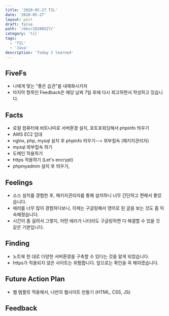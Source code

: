 ```yaml
---
title: '2020-05-27 TIL'
date: '2020-05-27'
layout: post
draft: false
path: '/dev/20200527/'
category: 'til'
tags:
  - 'TIL'
  - 'Java'
description: 'Today I learned'
---
```


## FiveFs

- 나에게 맞는 "좋은 습관"을 내재화시키자
- 마지막 항목인 Feedback은 해당 날짜 7일 후에 다시 회고하면서 작성하고 있습니다.

## Facts

- 로컬 컴퓨터에 비트나미로 서버환경 설치, 포트포워딩해서 phpinfo 띄우기
- AWS EC2 임대
- nginx, php, mysql 설치 후 phpinfo 띄우기--> 외부접속 (패키지관리자)
- mysql 외부접속 하기
- 도메인 적용하기
- https 적용하기 (Let's encrypt)
- phpmyadmin 설치 후 띄우기,

## Feelings

- 소스 설치를 경험한 후, 패키지관리자를 통해 설치하니 너무 간단하고 편해서 좋았습니다.
- 에러를 너무 많이 경험하다보니, 이제는 구글링해서 영어로 된 글을 보는 것도 좀 익숙해졌습니다.
- 시간이 좀 걸려서 그렇지, 어떤 에러가 나더라도 구글링하면 다 해결할 수 있을 것 같은 기분입니다. 

## Finding

- 노트북 한 대로 다양한 서버환경을 구축할 수 있다는 것을 알게 되었습니다.
- https가 적용되지 않은 사이트는 위험합니다. 앞으로는 확인을 꼭 해야겠습니다.   
  
## Future Action Plan

- 웹 템플릿 적용해서, 나만의 웹사이트 만들기 (HTML, CSS, JS)

## Feedback
